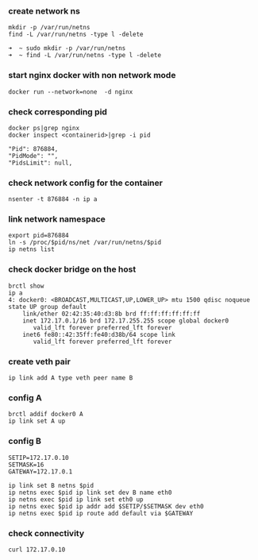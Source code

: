 ### create network ns
```
mkdir -p /var/run/netns
find -L /var/run/netns -type l -delete
```
```
➜  ~ sudo mkdir -p /var/run/netns
➜  ~ find -L /var/run/netns -type l -delete
```
### start nginx docker with non network mode
```
docker run --network=none  -d nginx
```
### check corresponding pid
```
docker ps|grep nginx
docker inspect <containerid>|grep -i pid

"Pid": 876884,
"PidMode": "",
"PidsLimit": null,
```
### check network config for the container
```
nsenter -t 876884 -n ip a
```
### link network namespace
```
export pid=876884
ln -s /proc/$pid/ns/net /var/run/netns/$pid
ip netns list
```
### check docker bridge on the host 
```
brctl show
ip a
4: docker0: <BROADCAST,MULTICAST,UP,LOWER_UP> mtu 1500 qdisc noqueue state UP group default
    link/ether 02:42:35:40:d3:8b brd ff:ff:ff:ff:ff:ff
    inet 172.17.0.1/16 brd 172.17.255.255 scope global docker0
       valid_lft forever preferred_lft forever
    inet6 fe80::42:35ff:fe40:d38b/64 scope link
       valid_lft forever preferred_lft forever
```
### create veth pair
```
ip link add A type veth peer name B
```
### config A
```
brctl addif docker0 A
ip link set A up
```
### config B
```
SETIP=172.17.0.10
SETMASK=16
GATEWAY=172.17.0.1

ip link set B netns $pid
ip netns exec $pid ip link set dev B name eth0
ip netns exec $pid ip link set eth0 up
ip netns exec $pid ip addr add $SETIP/$SETMASK dev eth0
ip netns exec $pid ip route add default via $GATEWAY
```
### check connectivity
```
curl 172.17.0.10
```
